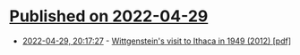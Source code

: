 # [Published on 2022-04-29](index.md)

* [2022-04-29, 20:17:27](https://news.ycombinator.com/item?id=31210131) - [Wittgenstein's visit to Ithaca in 1949 (2012) [pdf]](http://people.soc.cornell.edu/swedberg/Wittgenstein%27sVisittoIthaca.pdf)
